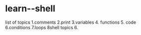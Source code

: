 # learn--shell
 list of topics 
 1.comments 
 2.print
3.variables
4. functions
5. code
6.conditions
7.loops
8shell topics
6. 
 